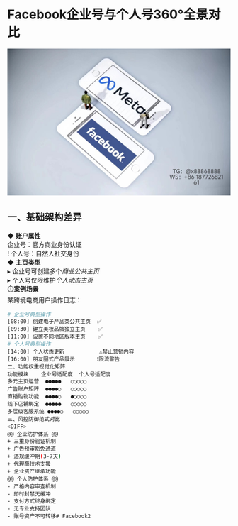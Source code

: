 # Facebook企业号与个人号360°全景对比
 ![替代文字](84510a4422f70cca1910c56bd2fda4b.jpg)
## 一、基础架构差异
◆ **账户属性**  
 企业号：官方商业身份认证  
! 个人号：自然人社交身份  
◆ **主页类型**  
▸ 企业号可创建多个*商业公共主页*  
▸ 个人号仅限维护*个人动态主页*  
⏱️**案例场景**  
某跨境电商用户操作日志：
```bash
# 企业号典型操作
[08:00] 创建电子产品类公共主页  ✅
[09:30] 建立美妆品牌独立主页    ✅
[11:00] 设置不同地区版本主页    ✅
# 个人号典型操作
[14:00] 个人状态更新           ⚠️禁止营销内容
[16:00] 朋友圈式产品展示       ❗限流警告
二、功能权重视觉化矩阵
功能模块	企业号适配度	个人号适配度
多元主页运营	●●●●●	○○○○○
广告账户矩阵	●●●●○	○○○○○
直播购物功能	●●●●○	●○○○○
线下店铺绑定	●●●●●	○○○○○
多层级客服系统	●●●●○	○○○○○
三、风控防御范式对比
<DIFF>
@@ 企业防护体系 @@
+ 三重身份验证机制
+ 广告预审豁免通道
+ 违规缓冲期(3-7天)
+ 代理商技术支援
+ 企业资产继承功能
@@ 个人防护体系 @@
- 严格内容审查机制
- 即时封禁无缓冲  
- 支付方式终身绑定
- 无专业支持团队
- 账号资产不可转移# Facebook2
